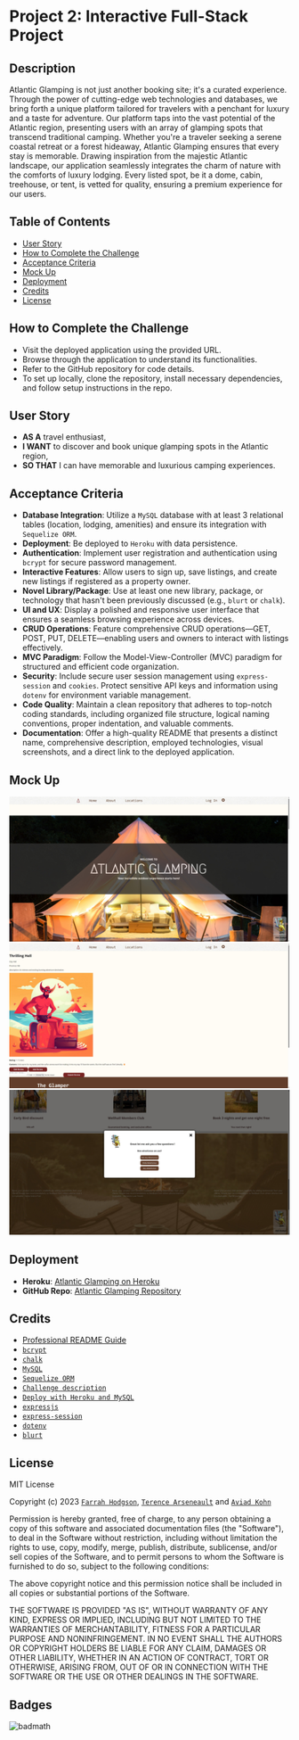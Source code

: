 # Project 2: Interactive Full-Stack Project

## Description

Atlantic Glamping is not just another booking site; it's a curated experience. Through the power of cutting-edge web technologies and databases, we bring forth a unique platform tailored for travelers with a penchant for luxury and a taste for adventure. Our platform taps into the vast potential of the Atlantic region, presenting users with an array of glamping spots that transcend traditional camping. Whether you're a traveler seeking a serene coastal retreat or a forest hideaway, Atlantic Glamping ensures that every stay is memorable. Drawing inspiration from the majestic Atlantic landscape, our application seamlessly integrates the charm of nature with the comforts of luxury lodging. Every listed spot, be it a dome, cabin, treehouse, or tent, is vetted for quality, ensuring a premium experience for our users.

## Table of Contents

- [User Story](#User-story)
- [How to Complete the Challenge](#how-to-complete-the-challenge)
- [Acceptance Criteria](#acceptance-criteria)
- [Mock Up](#mock-up)
- [Deployment](#deployment)
- [Credits](#credits)
- [License](#license)

## How to Complete the Challenge

- Visit the deployed application using the provided URL.
- Browse through the application to understand its functionalities.
- Refer to the GitHub repository for code details.
- To set up locally, clone the repository, install necessary dependencies, and follow setup instructions in the repo.

## User Story

- **AS A** travel enthusiast,
- **I WANT** to discover and book unique glamping spots in the Atlantic region,
- **SO THAT** I can have memorable and luxurious camping experiences.

## Acceptance Criteria

- **Database Integration**: Utilize a `MySQL` database with at least 3 relational tables (location, lodging, amenities) and ensure its integration with `Sequelize ORM`.
- **Deployment**: Be deployed to `Heroku` with data persistence.
- **Authentication**: Implement user registration and authentication using `bcrypt` for secure password management.
- **Interactive Features**: Allow users to sign up, save listings, and create new listings if registered as a property owner.
- **Novel Library/Package**: Use at least one new library, package, or technology that hasn't been previously discussed (e.g., `blurt` or `chalk`).
- **UI and UX**: Display a polished and responsive user interface that ensures a seamless browsing experience across devices.
- **CRUD Operations**: Feature comprehensive CRUD operations—GET, POST, PUT, DELETE—enabling users and owners to interact with listings effectively.
- **MVC Paradigm**: Follow the Model-View-Controller (MVC) paradigm for structured and efficient code organization.
- **Security**: Include secure user session management using `express-session` and `cookies`. Protect sensitive API keys and information using `dotenv` for environment variable management.
- **Code Quality**: Maintain a clean repository that adheres to top-notch coding standards, including organized file structure, logical naming conventions, proper indentation, and valuable comments.
- **Documentation**: Offer a high-quality README that presents a distinct name, comprehensive description, employed technologies, visual screenshots, and a direct link to the deployed application.

## Mock Up

![Mock up of the website](/public/images/Web%20capture_15-8-2023_213038_atlantic-glamping-6972d1dfb7e3.herokuapp.com.jpeg)
![Mock up of the website](/public/images/Web%20capture_15-8-2023_213125_atlantic-glamping-6972d1dfb7e3.herokuapp.com.jpeg)
![Mock up of the website](/public/images/Web%20capture_15-8-2023_222229_atlantic-glamping-6972d1dfb7e3.herokuapp.com.jpeg)

## Deployment

- **Heroku**: [Atlantic Glamping on Heroku](https://atlantic-glamping-6972d1dfb7e3.herokuapp.com/)
- **GitHub Repo**: [Atlantic Glamping Repository](https://github.com/xkolsha/Atlantic-Glamping)

## Credits

- [Professional README Guide](https://coding-boot-camp.github.io/full-stack/github/professional-readme-guide)
- [`bcrypt`](https://www.npmjs.com/package/bcrypt)
- [`chalk`](https://www.npmjs.com/package/chalk)
- [`MySQL`](https://www.mysql.com/)
- [`Sequelize ORM`](https://sequelize.org/)
- [`Challenge description`](https://courses.bootcampspot.com)
- [`Deploy with Heroku and MySQL`](https://coding-boot-camp.github.io/full-stack/heroku/deploy-with-heroku-and-mysql)
- [`expressjs`](https://expressjs.com/)
- [`express-session`](https://www.npmjs.com/package/express-session)
- [`dotenv`](https://www.npmjs.com/package/dotenv)
- [`blurt`](https://www.npmjs.com/package/blurt)

## License

MIT License

Copyright (c) 2023 [`Farrah Hodgson`](https://github.com/Firene11), [`Terence Arseneault`](https://github.com/Terence-A) and [`Aviad Kohn`](https://github.com/xkolsha)

Permission is hereby granted, free of charge, to any person obtaining a copy
of this software and associated documentation files (the "Software"), to deal
in the Software without restriction, including without limitation the rights
to use, copy, modify, merge, publish, distribute, sublicense, and/or sell
copies of the Software, and to permit persons to whom the Software is
furnished to do so, subject to the following conditions:

The above copyright notice and this permission notice shall be included in all
copies or substantial portions of the Software.

THE SOFTWARE IS PROVIDED "AS IS", WITHOUT WARRANTY OF ANY KIND, EXPRESS OR
IMPLIED, INCLUDING BUT NOT LIMITED TO THE WARRANTIES OF MERCHANTABILITY,
FITNESS FOR A PARTICULAR PURPOSE AND NONINFRINGEMENT. IN NO EVENT SHALL THE
AUTHORS OR COPYRIGHT HOLDERS BE LIABLE FOR ANY CLAIM, DAMAGES OR OTHER
LIABILITY, WHETHER IN AN ACTION OF CONTRACT, TORT OR OTHERWISE, ARISING FROM,
OUT OF OR IN CONNECTION WITH THE SOFTWARE OR THE USE OR OTHER DEALINGS IN THE
SOFTWARE.

## Badges

![badmath](https://img.shields.io/github/license/xkolsha/unbModule1Challenge?color=%238F83ED)
